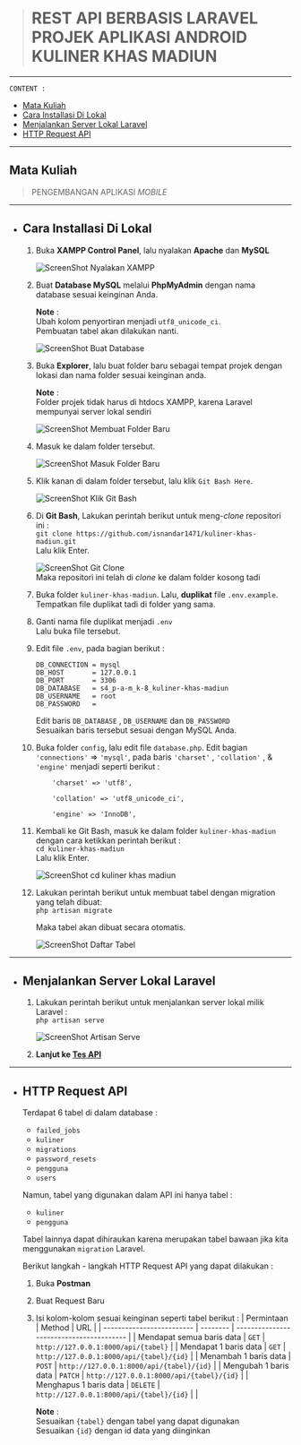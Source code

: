 > # **REST API BERBASIS LARAVEL PROJEK APLIKASI ANDROID KULINER KHAS MADIUN**
---
	CONTENT :  
*	[Mata Kuliah](#mata-kuliah)
*	[Cara Installasi Di Lokal](#cara-installasi-di-lokal)
*	[Menjalankan Server Lokal Laravel](#menjalankan-server-lokal-laravel)
*	[HTTP Request API](#http-request-api)
---
## **Mata Kuliah**
> PENGEMBANGAN APLIKASI _MOBILE_
---
* ## **Cara Installasi Di Lokal**

	1.	Buka **XAMPP Control Panel**, lalu nyalakan **Apache** dan **MySQL**

		![ScreenShot Nyalakan XAMPP](README.image/ss-nyalakan-xampp.png) 

	2. Buat **Database MySQL** melalui **PhpMyAdmin** dengan nama database sesuai keinginan Anda.

		**Note** :  
		Ubah kolom penyortiran menjadi `utf8_unicode_ci`.  
		Pembuatan tabel akan dilakukan nanti.

		![ScreenShot Buat Database](README.image/ss-buat-database.png)  

	3.	Buka **Explorer**, lalu buat folder baru sebagai tempat projek dengan lokasi dan nama folder sesuai keinginan anda.

		**Note** :  
		Folder projek tidak harus di htdocs XAMPP, karena Laravel mempunyai server lokal sendiri

		![ScreenShot Membuat Folder Baru](README.image/ss-buat-folder-baru.png) 

	4.	Masuk ke dalam folder tersebut.

		![ScreenShot Masuk Folder Baru](README.image/ss-masuk-folder-baru.png) 

	5.	Klik kanan di dalam folder tersebut, lalu klik `Git Bash Here`.  

		![ScreenShot Klik Git Bash](README.image/ss-klik-git-bash.png)

	6.	Di **Git Bash**, Lakukan perintah berikut untuk meng-_clone_ repositori ini :  
		`git clone https://github.com/isnandar1471/kuliner-khas-madiun.git`  
		Lalu klik Enter.

		![ScreenShot Git Clone](README.image/ss-git-clone.png)  
		Maka repositori ini telah di _clone_ ke dalam folder kosong tadi

	7.	Buka folder `kuliner-khas-madiun`. Lalu, **duplikat** file `.env.example`. Tempatkan file duplikat tadi di folder yang sama.

	8.	Ganti nama file duplikat menjadi `.env`  
	Lalu buka file tersebut.

	9.	Edit file `.env`, pada bagian berikut :

		```properties
		DB_CONNECTION = mysql
		DB_HOST       = 127.0.0.1
		DB_PORT       = 3306
		DB_DATABASE   = s4_p-a-m_k-8_kuliner-khas-madiun
		DB_USERNAME   = root
		DB_PASSWORD   = 
		```

		Edit baris `DB_DATABASE` , `DB_USERNAME` dan `DB_PASSWORD`  
		Sesuaikan baris tersebut sesuai dengan MySQL Anda. 

	10.	Buka folder `config`, lalu edit file `database.php`.
		Edit bagian `'connections'` => `'mysql'`, pada baris `'charset'` , `'collation'` , & `'engine'` menjadi seperti berikut :

		```properties
			'charset' => 'utf8',

			'collation' => 'utf8_unicode_ci',
			
			'engine' => 'InnoDB',
		```


	11.	Kembali ke Git Bash, masuk ke dalam folder `kuliner-khas-madiun` dengan cara ketikkan perintah berikut :  
		`cd kuliner-khas-madiun`  
		Lalu klik Enter.

		![ScreenShot cd kuliner khas madiun](README.image/ss-cd-kuliner-khas-madiun.png) 

	12.	Lakukan perintah berikut untuk membuat tabel dengan migration yang telah dibuat:  
		`php artisan migrate`

		Maka tabel akan dibuat secara otomatis.

		![ScreenShot Daftar Tabel](README.image/ss-daftar-tabel.png) 

---
* ## **Menjalankan Server Lokal Laravel**

	1.	Lakukan perintah berikut untuk menjalankan server lokal milik Laravel :  
		`php artisan serve`

		![ScreenShot Artisan Serve](README.image/ss-artisan-serve.png) 

	2. **Lanjut ke [Tes API](#Tes)**
---
* ## **HTTP Request API**

	Terdapat 6 tabel di dalam database :
	*	`failed_jobs`
	*	`kuliner`
	*	`migrations`
	*	`password_resets`
	*	`pengguna`
	*	`users`

	Namun, tabel yang digunakan dalam API ini hanya tabel :
	*	`kuliner`
	*	`pengguna`

	Tabel lainnya dapat dihiraukan karena merupakan tabel bawaan jika kita menggunakan `migration` Laravel.

	Berikut langkah - langkah HTTP Request API yang dapat dilakukan : 
	1.	Buka **Postman**
	2.	Buat Request Baru
	3.	Isi kolom-kolom sesuai keinginan seperti tabel berikut :
		| Permintaan                | Method   | URL                                      |
		| ------------------------- | -------- | ---------------------------------------- |
		| Mendapat semua baris data | `GET`    | `http://127.0.0.1:8000/api/{tabel}`      |
		| Mendapat 1 baris data     | `GET`    | `http://127.0.0.1:8000/api/{tabel}/{id}` |
		| Menambah 1 baris data     | `POST`   | `http://127.0.0.1:8000/api/{tabel}/{id}` |
		| Mengubah 1 baris data     | `PATCH`  | `http://127.0.0.1:8000/api/{tabel}/{id}` |
		| Menghapus 1 baris data    | `DELETE` | `http://127.0.0.1:8000/api/{tabel}/{id}` |
		|

		**Note** :  
		Sesuaikan `{tabel}` dengan tabel yang dapat digunakan  
		Sesuaikan `{id}` dengan id data yang diinginkan 